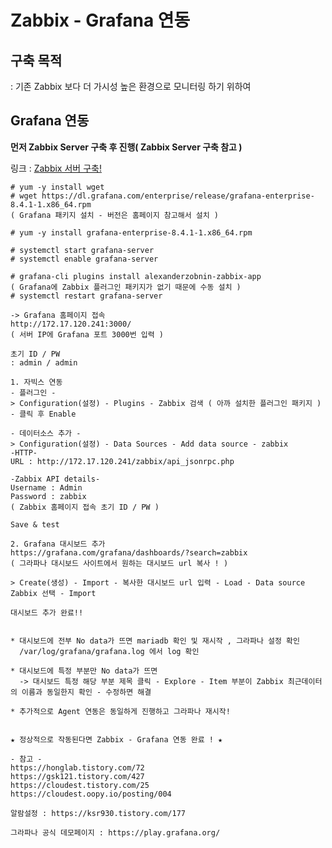 # Zabbix - Grafana 연동

## 구축 목적
: 기존 Zabbix 보다 더 가시성 높은 환경으로 모니터링 하기 위하여

## Grafana 연동

**먼저 Zabbix Server 구축 후 진행( Zabbix Server 구축 참고 )**

링크 : [Zabbix 서버 구축!][link]

[link]: https://github.com/Dawon2/Server-Practice/blob/main/Zabbix%20%EC%84%9C%EB%B2%84/Zabbix%20Server%20%EA%B5%AC%EC%B6%95.md

```
# yum -y install wget
# wget https://dl.grafana.com/enterprise/release/grafana-enterprise-8.4.1-1.x86_64.rpm
( Grafana 패키지 설치 - 버전은 홈페이지 참고해서 설치 )

# yum -y install grafana-enterprise-8.4.1-1.x86_64.rpm

# systemctl start grafana-server
# systemctl enable grafana-server

# grafana-cli plugins install alexanderzobnin-zabbix-app
( Grafana에 Zabbix 플러그인 패키지가 없기 때문에 수동 설치 )
# systemctl restart grafana-server

-> Grafana 홈페이지 접속
http://172.17.120.241:3000/
( 서버 IP에 Grafana 포트 3000번 입력 )

초기 ID / PW 
: admin / admin

1. 자빅스 연동
- 플러그인 -
> Configuration(설정) - Plugins - Zabbix 검색 ( 아까 설치한 플러그인 패키지 ) - 클릭 후 Enable

- 데이터소스 추가 -
> Configuration(설정) - Data Sources - Add data source - zabbix
-HTTP-
URL : http://172.17.120.241/zabbix/api_jsonrpc.php

-Zabbix API details-
Username : Admin
Password : zabbix
( Zabbix 홈페이지 접속 초기 ID / PW )

Save & test

2. Grafana 대시보드 추가
https://grafana.com/grafana/dashboards/?search=zabbix
( 그라파나 대시보드 사이트에서 원하는 대시보드 url 복사 ! )

> Create(생성) - Import - 복사한 대시보드 url 입력 - Load - Data source Zabbix 선택 - Import

대시보드 추가 완료!!


* 대시보드에 전부 No data가 뜨면 mariadb 확인 및 재시작 , 그라파나 설정 확인
  /var/log/grafana/grafana.log 에서 log 확인

* 대시보드에 특정 부분만 No data가 뜨면
  -> 대시보드 특정 해당 부분 제목 클릭 - Explore - Item 부분이 Zabbix 최근데이터의 이름과 동일한지 확인 - 수정하면 해결

* 추가적으로 Agent 연동은 동일하게 진행하고 그라파나 재시작!


★ 정상적으로 작동된다면 Zabbix - Grafana 연동 완료 ! ★

- 참고 -
https://honglab.tistory.com/72
https://gsk121.tistory.com/427
https://cloudest.tistory.com/25
https://cloudest.oopy.io/posting/004

알람설정 : https://ksr930.tistory.com/177

그라파나 공식 데모페이지 : https://play.grafana.org/
